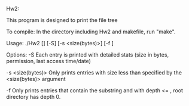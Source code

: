 Hw2:

This program is designed to print the file tree

To compile:
    In the directory including Hw2 and makefile, run "make".

Usage:
./Hw2 [<starting directory>] [-S] [-s <size(bytes)>] [-f <string option> <depth>]

Options:
-S
    Each entry is printed with detailed stats (size in bytes, permission, last access time/date)

-s <size(bytes)>
    Only prints entries with size less than specified by the <size(bytes)> argument

-f <string options> <depth>
    Only prints entries that contain the substring <string options> and with depth <= <depth>, root directory has depth 0.